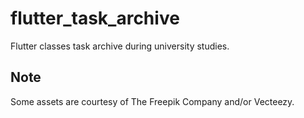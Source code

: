 # flutter_task_archive

Flutter classes task archive during university studies.

## Note

Some assets are courtesy of The Freepik Company and/or Vecteezy.
